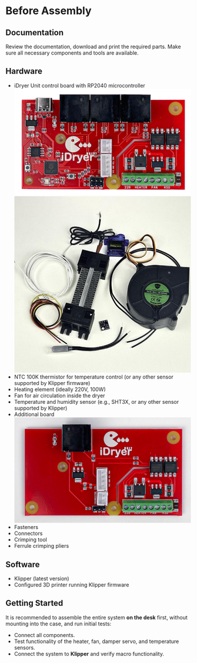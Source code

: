 # Before Assembly

## Documentation

Review the documentation, download and print the required parts. Make sure all necessary components and tools are available.

## Hardware

* iDryer Unit control board with RP2040 microcontroller
  ![iDryer Unit Master](imgweb/MCU_PCB.png)
  ![iDryer Unit Master](imgweb/IMG_2692.jpg)
* NTC 100K thermistor for temperature control (or any other sensor supported by Klipper firmware)
* Heating element (ideally 220V, 100W)
* Fan for air circulation inside the dryer
* Temperature and humidity sensor (e.g., SHT3X, or any other sensor supported by Klipper)
* Additional board
  ![iDryer Unit EXT](imgweb/EXT_PCB.png)
* Fasteners
* Connectors
* Crimping tool
* Ferrule crimping pliers

## Software

* Klipper (latest version)
* Configured 3D printer running Klipper firmware

## Getting Started

It is recommended to assemble the entire system **on the desk** first, without mounting into the case, and run initial tests:

* Connect all components.
* Test functionality of the heater, fan, damper servo, and temperature sensors.
* Connect the system to **Klipper** and verify macro functionality.
